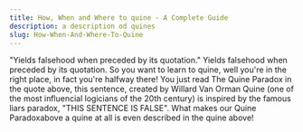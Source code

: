 ```yaml
---
title: How, When and Where to quine - A Complete Guide 
description: a description od quines 
slug: How-When-And-Where-To-Quine
---
```

"Yields falsehood when preceded by its quotation."
Yields falsehood when preceded by its quotation.
So you want to learn to quine, well you're in the right place, in fact you're halfway there! You just read The Quine Paradox in the quote above, this sentence, created by Willard Van Orman Quine (one of the most influencial logicians of the 20th century) is inspired by the famous liars paradox, "THIS SENTENCE IS FALSE". What makes our Quine Paradoxabove a quine at all is even described in the quine above!  


